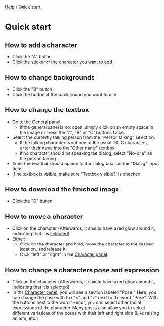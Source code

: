 [Help](index.md) / Quick start

# Quick start

## How to add a character

- Click the "A" button
- Click the sticker of the character you want to add

## How to change backgrounds

- Click the "B" button
- Click the button of the background you want to use

## How to change the textbox

- Go to the General panel.
  - If the general panel is not open, simply click on an empty space in the image or press the "A", "B" or "C" buttons twice.
- Select the currently talking person from the "Person talking" selection.
  - If the talking character is not one of the usual DDLC characters, enter their name into the "Other name" textbox
  - If no character should be speaking the dialog, select "No-one" as the person talking
- Enter the text that should appear in the dialog box into the "Dialog" input field.
- If no textbox is visible, make sure "Textbox visible?" is checked.

## How to download the finished image

- Click the "D" button

## How to move a character

- Click on the character (Afterwards, it should have a red glow around it, indicating that it is [selected](selection.md))
- Either:
  - Click on the character and hold, move the character to the desired location, and release it.
  - Click "left" or "right" in the [Character panel](panels/character_panel.md).

## How to change a characters pose and expression

- Click on the character (Afterwards, it should have a red glow around it, indicating that it is [selected](selection))
- In the [Character panel](panels/character_panel.md), you will see a section labeled "Pose:"
  Here, you can change the pose with the "<" and ">" next to the word "Pose".
  With the buttons next to the word "Head", you can select other facial expressions of the character.
  Many poses also allow you to select different variations of the poses with their left and right side (Like raising an arm, etc.)
